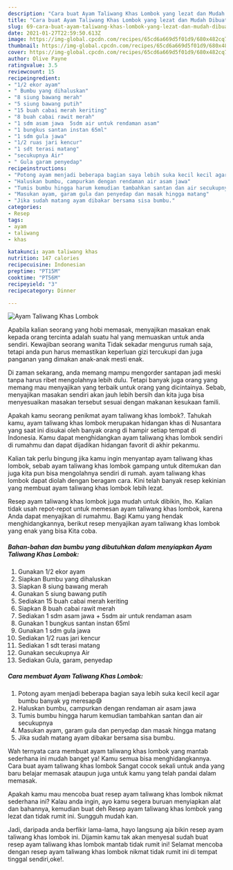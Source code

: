```yaml
---
description: "Cara buat Ayam Taliwang Khas Lombok yang lezat dan Mudah Dibuat"
title: "Cara buat Ayam Taliwang Khas Lombok yang lezat dan Mudah Dibuat"
slug: 69-cara-buat-ayam-taliwang-khas-lombok-yang-lezat-dan-mudah-dibuat
date: 2021-01-27T22:59:50.613Z
image: https://img-global.cpcdn.com/recipes/65cd6a669d5f01d9/680x482cq70/ayam-taliwang-khas-lombok-foto-resep-utama.jpg
thumbnail: https://img-global.cpcdn.com/recipes/65cd6a669d5f01d9/680x482cq70/ayam-taliwang-khas-lombok-foto-resep-utama.jpg
cover: https://img-global.cpcdn.com/recipes/65cd6a669d5f01d9/680x482cq70/ayam-taliwang-khas-lombok-foto-resep-utama.jpg
author: Olive Payne
ratingvalue: 3.5
reviewcount: 15
recipeingredient:
- "1/2 ekor ayam"
- " Bumbu yang dihaluskan"
- "8 siung bawang merah"
- "5 siung bawang putih"
- "15 buah cabai merah keriting"
- "8 buah cabai rawit merah"
- "1 sdm asam jawa  5sdm air untuk rendaman asam"
- "1 bungkus santan instan 65ml"
- "1 sdm gula jawa"
- "1/2 ruas jari kencur"
- "1 sdt terasi matang"
- "secukupnya Air"
- " Gula garam penyedap"
recipeinstructions:
- "Potong ayam menjadi beberapa bagian saya lebih suka kecil kecil agar bumbu banyak yg meresap😅"
- "Haluskan bumbu, campurkan dengan rendaman air asam jawa"
- "Tumis bumbu hingga harum kemudian tambahkan santan dan air secukupnya"
- "Masukan ayam, garam gula dan penyedap dan masak hingga matang"
- "Jika sudah matang ayam dibakar bersama sisa bumbu."
categories:
- Resep
tags:
- ayam
- taliwang
- khas

katakunci: ayam taliwang khas 
nutrition: 147 calories
recipecuisine: Indonesian
preptime: "PT15M"
cooktime: "PT56M"
recipeyield: "3"
recipecategory: Dinner

---
```



![Ayam Taliwang Khas Lombok](https://img-global.cpcdn.com/recipes/65cd6a669d5f01d9/680x482cq70/ayam-taliwang-khas-lombok-foto-resep-utama.jpg)

Apabila kalian seorang yang hobi memasak, menyajikan masakan enak kepada orang tercinta adalah suatu hal yang memuaskan untuk anda sendiri. Kewajiban seorang  wanita Tidak sekadar mengurus rumah saja, tetapi anda pun harus memastikan keperluan gizi tercukupi dan juga panganan yang dimakan anak-anak mesti enak.

Di zaman  sekarang, anda memang mampu mengorder santapan jadi meski tanpa harus ribet mengolahnya lebih dulu. Tetapi banyak juga orang yang memang mau menyajikan yang terbaik untuk orang yang dicintainya. Sebab, menyajikan masakan sendiri akan jauh lebih bersih dan kita juga bisa menyesuaikan masakan tersebut sesuai dengan makanan kesukaan famili. 



Apakah kamu seorang penikmat ayam taliwang khas lombok?. Tahukah kamu, ayam taliwang khas lombok merupakan hidangan khas di Nusantara yang saat ini disukai oleh banyak orang di hampir setiap tempat di Indonesia. Kamu dapat menghidangkan ayam taliwang khas lombok sendiri di rumahmu dan dapat dijadikan hidangan favorit di akhir pekanmu.

Kalian tak perlu bingung jika kamu ingin menyantap ayam taliwang khas lombok, sebab ayam taliwang khas lombok gampang untuk ditemukan dan juga kita pun bisa mengolahnya sendiri di rumah. ayam taliwang khas lombok dapat diolah dengan beragam cara. Kini telah banyak resep kekinian yang membuat ayam taliwang khas lombok lebih lezat.

Resep ayam taliwang khas lombok juga mudah untuk dibikin, lho. Kalian tidak usah repot-repot untuk memesan ayam taliwang khas lombok, karena Anda dapat menyajikan di rumahmu. Bagi Kamu yang hendak menghidangkannya, berikut resep menyajikan ayam taliwang khas lombok yang enak yang bisa Kita coba.

<!--inarticleads1-->

##### Bahan-bahan dan bumbu yang dibutuhkan dalam menyiapkan Ayam Taliwang Khas Lombok:

1. Gunakan 1/2 ekor ayam
1. Siapkan  Bumbu yang dihaluskan
1. Siapkan 8 siung bawang merah
1. Gunakan 5 siung bawang putih
1. Sediakan 15 buah cabai merah keriting
1. Siapkan 8 buah cabai rawit merah
1. Sediakan 1 sdm asam jawa + 5sdm air untuk rendaman asam
1. Gunakan 1 bungkus santan instan 65ml
1. Gunakan 1 sdm gula jawa
1. Sediakan 1/2 ruas jari kencur
1. Sediakan 1 sdt terasi matang
1. Gunakan secukupnya Air
1. Sediakan  Gula, garam, penyedap




<!--inarticleads2-->

##### Cara membuat Ayam Taliwang Khas Lombok:

1. Potong ayam menjadi beberapa bagian saya lebih suka kecil kecil agar bumbu banyak yg meresap😅
1. Haluskan bumbu, campurkan dengan rendaman air asam jawa
1. Tumis bumbu hingga harum kemudian tambahkan santan dan air secukupnya
1. Masukan ayam, garam gula dan penyedap dan masak hingga matang
1. Jika sudah matang ayam dibakar bersama sisa bumbu.




Wah ternyata cara membuat ayam taliwang khas lombok yang mantab sederhana ini mudah banget ya! Kamu semua bisa menghidangkannya. Cara buat ayam taliwang khas lombok Sangat cocok sekali untuk anda yang baru belajar memasak ataupun juga untuk kamu yang telah pandai dalam memasak.

Apakah kamu mau mencoba buat resep ayam taliwang khas lombok nikmat sederhana ini? Kalau anda ingin, ayo kamu segera buruan menyiapkan alat dan bahannya, kemudian buat deh Resep ayam taliwang khas lombok yang lezat dan tidak rumit ini. Sungguh mudah kan. 

Jadi, daripada anda berfikir lama-lama, hayo langsung aja bikin resep ayam taliwang khas lombok ini. Dijamin kamu tak akan menyesal sudah buat resep ayam taliwang khas lombok mantab tidak rumit ini! Selamat mencoba dengan resep ayam taliwang khas lombok nikmat tidak rumit ini di tempat tinggal sendiri,oke!.

